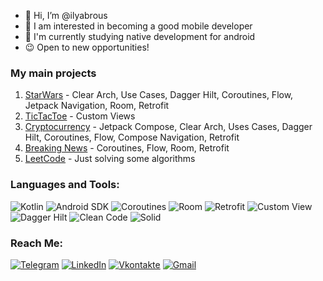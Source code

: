 - 👋 Hi, I’m @ilyabrous
- 👀 I am interested in becoming a good mobile developer
- 🌱 I'm currently studying native development for android
- 😉 Open to new opportunities!

### My main projects
1. [StarWars](https://github.com/ilyabrous/StarWars) - Clear Arch, Use Cases, Dagger Hilt, Coroutines, Flow, Jetpack Navigation, Room, Retrofit
2. [TicTacToe](https://github.com/ilyabrous/TicTacToe) - Custom Views
3. [Cryptocurrency](https://github.com/ilyabrous/Cryptocurrency) - Jetpack Compose, Clear Arch, Uses Cases, Dagger Hilt, Coroutines, Flow, Compose Navigation, Retrofit
4. [Breaking News](https://github.com/ilyabrous/NewsApp) - Coroutines, Flow, Room, Retrofit
5. [LeetCode](https://github.com/ilyabrous/LeetCode) - Just solving some algorithms

### Languages and Tools:
![Kotlin](https://img.shields.io/badge/-Kotlin-090909?style=for-the-badge&logo=Kotlin&logoColor=oragne)
![Android SDK](https://img.shields.io/badge/-Android-090909?style=for-the-badge&logo=Android&logoColor=green)
![Coroutines](https://img.shields.io/badge/-Coroutines-090909?style=for-the-badge&logo=java&logoColor=F8C52C)
![Room](https://img.shields.io/badge/-Room-090909?style=for-the-badge&logo=mysql&logoColor=F88C00)
![Retrofit](https://img.shields.io/badge/-Retrofit-090909?style=for-the-badge&logo=wire&logoColor=E9D54D)
![Custom View](https://img.shields.io/badge/-Custom%20View-090909?style=for-the-badge&logo=best&logoColor=E9D54D)
![Dagger Hilt](https://img.shields.io/badge/-Dagger%20Hilt-090909?style=for-the-badge&logo=&logoColor=E9D54D)
![Clean Code](https://img.shields.io/badge/-Clean%20Code-090909?style=for-the-badge&logo=broom&logoColor=E5D3FF)
![Solid](https://img.shields.io/badge/-Solid-090909?style=for-the-badge&logo=solid&logoColor=6296CC)

### Reach Me:
[![Telegram](https://img.shields.io/badge/-Telegram-090909?style=for-the-badge&logo=telegram&logoColor=27A0D9)](https://t.me/ilyabrous)
[![LinkedIn](https://img.shields.io/badge/-LinkedIn-090909?style=for-the-badge&logo=linkedin&logoColor=007BB6)](https://www.linkedin.com/in/%D0%B8%D0%BB%D1%8C%D1%8F-%D0%B3%D1%80%D0%BE%D0%B4%D0%BD%D0%B5%D0%B2-08a98a20b/)
[![Vkontakte](https://img.shields.io/badge/-Vkontakte-090909?style=for-the-badge&logo=Vk&logoColor=4F7DB3)](https://vk.com/id391203471)
[![Gmail](https://img.shields.io/badge/-ilyabrous@gmail.com-090909?style=for-the-badge&logo=Gmail&logoColor=red)](https://vk.com/id391203471)

<!---
ilyabrous/ilyabrous is a ✨ special ✨ repository because its `README.md` (this file) appears on your GitHub profile.
You can click the Preview link to take a look at your changes.
--->
